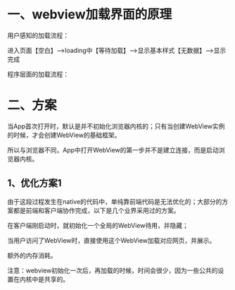 # 一、webview加载界面的原理

用户感知的加载流程：

进入页面【空白】-->loading中【等待加载】-->显示基本样式【无数据】-->显示完成

程序层面的加载流程：

# 二、方案

当App首次打开时，默认是并不初始化浏览器内核的；只有当创建WebView实例的时候，才会创建WebView的基础框架。

所以与浏览器不同，App中打开WebView的第一步并不是建立连接，而是启动浏览器内核。

## 1、优化方案1
由于这段过程发生在native的代码中，单纯靠前端代码是无法优化的；大部分的方案都是前端和客户端协作完成，以下是几个业界采用过的方案。

在客户端刚启动时，就初始化一个全局的WebView待用，并隐藏；

当用户访问了WebView时，直接使用这个WebView加载对应网页，并展示。

额外的内存消耗。

注意：webview初始化一次后，再加载的时候，时间会很少，因为一些公共的设置在内核中是共享的。

